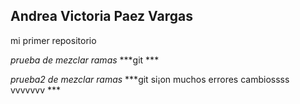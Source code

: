 ## Andrea Victoria Paez Vargas

mi primer repositorio

*prueba de mezclar ramas*
***git ***


*prueba2 de mezclar ramas*
***git si¡on muchos errores cambiossss vvvvvvv ***

